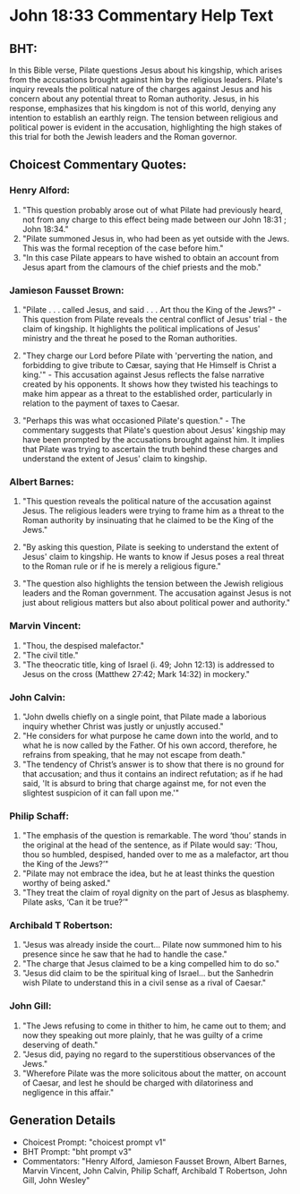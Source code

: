 # John 18:33 Commentary Help Text

## BHT:
In this Bible verse, Pilate questions Jesus about his kingship, which arises from the accusations brought against him by the religious leaders. Pilate's inquiry reveals the political nature of the charges against Jesus and his concern about any potential threat to Roman authority. Jesus, in his response, emphasizes that his kingdom is not of this world, denying any intention to establish an earthly reign. The tension between religious and political power is evident in the accusation, highlighting the high stakes of this trial for both the Jewish leaders and the Roman governor.

## Choicest Commentary Quotes:
### Henry Alford:
1. "This question probably arose out of what Pilate had previously heard, not from any charge to this effect being made between our John 18:31 ; John 18:34."
2. "Pilate summoned Jesus in, who had been as yet outside with the Jews. This was the formal reception of the case before him."
3. "In this case Pilate appears to have wished to obtain an account from Jesus apart from the clamours of the chief priests and the mob."

### Jamieson Fausset Brown:
1. "Pilate . . . called Jesus, and said . . . Art thou the King of the Jews?" - This question from Pilate reveals the central conflict of Jesus' trial - the claim of kingship. It highlights the political implications of Jesus' ministry and the threat he posed to the Roman authorities.

2. "They charge our Lord before Pilate with 'perverting the nation, and forbidding to give tribute to Cæsar, saying that He Himself is Christ a king.'" - This accusation against Jesus reflects the false narrative created by his opponents. It shows how they twisted his teachings to make him appear as a threat to the established order, particularly in relation to the payment of taxes to Caesar.

3. "Perhaps this was what occasioned Pilate's question." - The commentary suggests that Pilate's question about Jesus' kingship may have been prompted by the accusations brought against him. It implies that Pilate was trying to ascertain the truth behind these charges and understand the extent of Jesus' claim to kingship.

### Albert Barnes:
1. "This question reveals the political nature of the accusation against Jesus. The religious leaders were trying to frame him as a threat to the Roman authority by insinuating that he claimed to be the King of the Jews." 

2. "By asking this question, Pilate is seeking to understand the extent of Jesus' claim to kingship. He wants to know if Jesus poses a real threat to the Roman rule or if he is merely a religious figure." 

3. "The question also highlights the tension between the Jewish religious leaders and the Roman government. The accusation against Jesus is not just about religious matters but also about political power and authority."

### Marvin Vincent:
1. "Thou, the despised malefactor."
2. "The civil title."
3. "The theocratic title, king of Israel (i. 49; John 12:13) is addressed to Jesus on the cross (Matthew 27:42; Mark 14:32) in mockery."

### John Calvin:
1. "John dwells chiefly on a single point, that Pilate made a laborious inquiry whether Christ was justly or unjustly accused."
2. "He considers for what purpose he came down into the world, and to what he is now called by the Father. Of his own accord, therefore, he refrains from speaking, that he may not escape from death."
3. "The tendency of Christ’s answer is to show that there is no ground for that accusation; and thus it contains an indirect refutation; as if he had said, 'It is absurd to bring that charge against me, for not even the slightest suspicion of it can fall upon me.'"

### Philip Schaff:
1. "The emphasis of the question is remarkable. The word ‘thou’ stands in the original at the head of the sentence, as if Pilate would say: ‘Thou, thou so humbled, despised, handed over to me as a malefactor, art thou the King of the Jews?’"
2. "Pilate may not embrace the idea, but he at least thinks the question worthy of being asked."
3. "They treat the claim of royal dignity on the part of Jesus as blasphemy. Pilate asks, ‘Can it be true?’"

### Archibald T Robertson:
1. "Jesus was already inside the court... Pilate now summoned him to his presence since he saw that he had to handle the case." 
2. "The charge that Jesus claimed to be a king compelled him to do so." 
3. "Jesus did claim to be the spiritual king of Israel... but the Sanhedrin wish Pilate to understand this in a civil sense as a rival of Caesar."

### John Gill:
1. "The Jews refusing to come in thither to him, he came out to them; and now they speaking out more plainly, that he was guilty of a crime deserving of death."
2. "Jesus did, paying no regard to the superstitious observances of the Jews."
3. "Wherefore Pilate was the more solicitous about the matter, on account of Caesar, and lest he should be charged with dilatoriness and negligence in this affair."


## Generation Details
- Choicest Prompt: "choicest prompt v1"
- BHT Prompt: "bht prompt v3"
- Commentators: "Henry Alford, Jamieson Fausset Brown, Albert Barnes, Marvin Vincent, John Calvin, Philip Schaff, Archibald T Robertson, John Gill, John Wesley"
